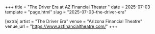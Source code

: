 +++
title = "The Driver Era at AZ Financial Theater "
date = 2025-07-03
template = "page.html"
slug = "2025-07-03-the-driver-era"

[extra]
artist = "The Driver Era"
venue = "Arizona Financial Theatre"
venue_url = "https://www.azfinancialtheatre.com/"
+++
